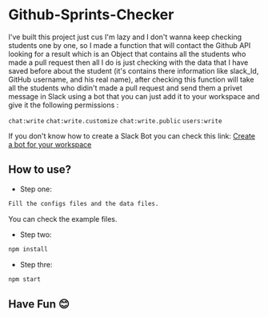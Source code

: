 # Github-Sprints-Checker


I've built this project just cus I'm lazy and I don't wanna keep checking students one by one, so I made a function that will contact the Github API looking for a result which is an Object that contains all the students who made a pull request then all I do is just checking with the data that I have saved before about the student (it's contains there information like slack_Id, GitHub username, and his real name), after checking this function will take all the students who didin't made a pull request and send them a privet message in Slack using a bot that you can just add it to your workspace and give it the following permissions : 

`chat:write`
`chat:write.customize`
`chat:write.public`
`users:write`

If you don't know how to create a Slack Bot you can check this link: [Create a bot for your workspace](https://slack.com/intl/en-tn/help/articles/115005265703-Create-a-bot-for-your-workspace)



##  How to use?


* Step one:  

```sh
Fill the configs files and the data files.
```
You can check the example files.

* Step two:

```sh
npm install
```

* Step thre:

 ```sh
npm start 
```

## Have Fun 😊
